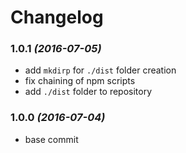 # Changelog

### 1.0.1 *(2016-07-05)*

- add `mkdirp` for `./dist` folder creation
- fix chaining of npm scripts
- add `./dist` folder to repository

### 1.0.0 *(2016-07-04)*

- base commit

